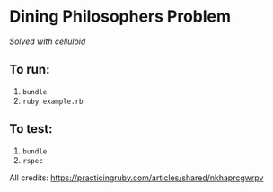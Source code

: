 # Dining Philosophers Problem
*Solved with celluloid*

## To run:
1. `bundle`
2. `ruby example.rb`

## To test:
1. `bundle`
2. `rspec`

All credits: https://practicingruby.com/articles/shared/nkhaprcgwrpv
